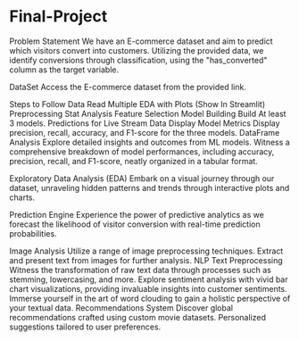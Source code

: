 # Final-Project

Problem Statement
We have an E-commerce dataset and aim to predict which visitors convert into customers. Utilizing the provided data, we identify conversions through classification, using the "has_converted" column as the target variable.

DataSet
Access the E-commerce dataset from the provided link.

Steps to Follow
Data Read
Multiple EDA with Plots (Show In Streamlit)
Preprocessing
Stat Analysis
Feature Selection
Model Building
Build At least 3 models.
Predictions for Live Stream Data
Display Model Metrics
Display precision, recall, accuracy, and F1-score for the three models.
DataFrame Analysis
Explore detailed insights and outcomes from ML models. Witness a comprehensive breakdown of model performances, including accuracy, precision, recall, and F1-score, neatly organized in a tabular format.

Exploratory Data Analysis (EDA)
Embark on a visual journey through our dataset, unraveling hidden patterns and trends through interactive plots and charts.

Prediction Engine
Experience the power of predictive analytics as we forecast the likelihood of visitor conversion with real-time prediction probabilities.

Image Analysis
Utilize a range of image preprocessing techniques.
Extract and present text from images for further analysis.
NLP Text Preprocessing
Witness the transformation of raw text data through processes such as stemming, lowercasing, and more.
Explore sentiment analysis with vivid bar chart visualizations, providing invaluable insights into customer sentiments.
Immerse yourself in the art of word clouding to gain a holistic perspective of your textual data.
Recommendations System
Discover global recommendations crafted using custom movie datasets.
Personalized suggestions tailored to user preferences.
